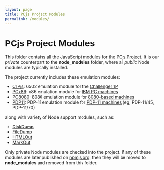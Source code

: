 ```yaml
---
layout: page
title: PCjs Project Modules
permalink: /modules/
---
```


PCjs Project Modules
===

This folder contains all the JavaScript modules for the [PCjs Project](https://github.com/jeffpar/pcjs).
It is our *private* counterpart to the **node_modules** folder, where all *public* Node modules are typically installed.

The project currently includes these emulation modules:

* [C1Pjs](c1pjs/): 6502 emulation module for the [Challenger 1P](/devices/c1p/)
* [PCx86](pcx86/): x86 emulation module for [IBM PC machines](/devices/pcx86/)
* [PC8080](pc8080/): 8080 emulation module for [8080-based machines](/devices/pc8080/) 
* [PDP11](pdp11/): PDP-11 emulation module for [PDP-11 machines](/devices/pdp11/) (eg, PDP-11/45, PDP-11/70) 

along with variety of Node support modules, such as:

* [DiskDump](diskdump/)
* [FileDump](filedump/)
* [HTMLOut](htmlout/)
* [MarkOut](markout/)

Only private Node modules are checked into the project.  If any of these modules are later published on
[npmjs.org](http://npmjs.org), then they will be moved to **node_modules** and removed from this folder.
